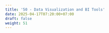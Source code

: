 ```yaml
---
title: '50 - Data Visualization and BI Tools'
date: 2025-04-17T07:20:00+07:00
draft: false
weight: 51
---
```

